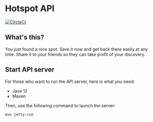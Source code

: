# Hotspot API

[![CircleCI](https://circleci.com/gh/matco/hotspot-api.svg?style=svg)](https://circleci.com/gh/matco/hotspot-api)

## What's this?
You just found a nice spot. Save it now and get back there easily at any time. Share it to your friends so they can take profit of your discovery.

## Start API server
For those who want to run the API server, here is what you need:
* Java 12
* Maven

Then, use the following command to launch the server:
```
mvn jetty:run
```
